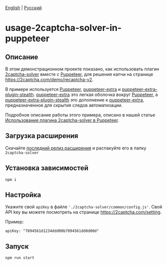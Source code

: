 [English](README.md) | [Русский](README.ru.md)
# usage-2captcha-solver-in-puppeteer

## Описание

В этом демонстрационном проекте показано, как использовать плагин [2captcha-solver](https://chrome.google.com/webstore/detail/2captcha-solver-auto-reco/ifibfemgeogfhoebkmokieepdoobkbpo) вместе с [Puppeteer](https://pptr.dev/), для решения капчи на странице https://2captcha.com/demo/recaptcha-v2.

В примере используется [Puppeteer](https://pptr.dev/), [puppeteer-extra](https://www.npmjs.com/package/puppeteer-extra) и [puppeteer-extra-plugin-stealth](https://www.npmjs.com/package/puppeteer-extra-plugin-stealth). [puppeteer-extra](https://www.npmjs.com/package/puppeteer-extra) это легкая оболочка вокруг [Puppeteer](https://pptr.dev/), а [puppeteer-extra-plugin-stealth](https://www.npmjs.com/package/puppeteer-extra-plugin-stealth) это дополнение к  [puppeteer-extra](https://www.npmjs.com/package/puppeteer-extra), предназначенное для скрытия следов автоматизации.

Подробное описание работы этого примера, описано в нашей статье [Использование плагина 2captcha-solver в Puppeteer](https://2captcha.com/blog/ispolzovanie-plagina-2captcha-solver-v-puppeteer).

## Загрузка расширения

Скачайте [последний релиз расширения](https://github.com/2captcha/2captcha-solver/releases/latest) и распакуйте его в папку `2captcha-solver`

## Установка зависимостей

`npm i`

## Настройка
Укажите свой `apiKey` в файле `'./2captcha-solver/common/config.js'`. Свой API key вы можете посмотреть на странице https://2captcha.com/setting. 

Пример:

`apiKey: "7894561d1234ddd00b7894561dd0d00d"`

## Запуск

`npm run start`